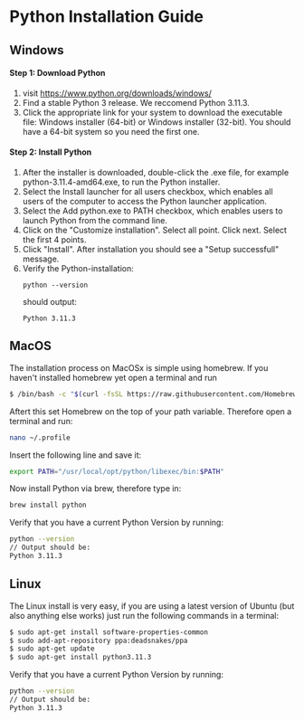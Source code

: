 # Python Installation Guide

## __Windows__
#### __Step 1: Download Python__ 
1) visit https://www.python.org/downloads/windows/
2) Find a stable Python 3 release. We reccomend Python 3.11.3.
3) Click the appropriate link for your system to download the executable file: Windows installer (64-bit) or Windows installer (32-bit). You should have a 64-bit system so you need the first one.
#### __Step 2: Install Python__
1) After the installer is downloaded, double-click the .exe file, for example python-3.11.4-amd64.exe, to run the Python installer.
2) Select the Install launcher for all users checkbox, which enables all users of the computer to access the Python launcher application.
3) Select the Add python.exe to PATH checkbox, which enables users to launch Python from the command line.
4) Click on the "Customize installation". Select all point. Click next. Select the first 4 points.
5) Click "Install". After installation you should see a "Setup successfull" message.
6) Verify the Python-installation:
   ```shell
   python --version
   ```
   should output:
   ```shell
   Python 3.11.3
   ```

## MacOS
The installation process on MacOSx is simple using homebrew.
If you haven't installed homebrew yet open a terminal and run 
```zsh
$ /bin/bash -c "$(curl -fsSL https://raw.githubusercontent.com/Homebrew/install/master/install.sh)"
```
Aftert this set Homebrew on the top of your path variable. Therefore open a terminal and run:
```zsh
nano ~/.profile
```
Insert the following line and save it:
```zsh
export PATH="/usr/local/opt/python/libexec/bin:$PATH"
```
Now install Python via brew, therefore type in:
```zsh
brew install python
```
Verify that you have a current Python Version by running:
```zsh
python --version
// Output should be:
Python 3.11.3
```

## __Linux__
The Linux install is very easy, if you are using a latest version of Ubuntu (but also anything else works) just run the following commands in a terminal:
```zsh
$ sudo apt-get install software-properties-common
$ sudo add-apt-repository ppa:deadsnakes/ppa
$ sudo apt-get update
$ sudo apt-get install python3.11.3
``` 
Verify that you have a current Python Version by running:
```zsh
python --version
// Output should be:
Python 3.11.3
```
